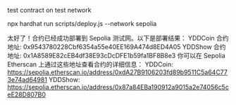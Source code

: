 test contract on test network

npx hardhat run scripts/deploy.js --network sepolia

太好了！合约已经成功部署到 Sepolia 测试网。以下是部署结果：
YDDCoin 合约地址: 0x9543780228Cbf6354a55e40EE169A474d8ED4A05
YDDShow 合约地址: 0x1A8589E82cEB4df38E93cDcDFE1b59fa1BF8B8e3
你可以在 Sepolia Etherscan 上通过这些地址查看合约的详细信息：
YDDCoin: https://sepolia.etherscan.io/address/0xdA27B9106203fd89b9511C5a64C773e74ad64981
YDDShow: https://sepolia.etherscan.io/address/0x87a84EBa190912a9015a2e74056c5ceE28D807B0
